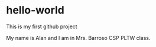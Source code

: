 # hello-world
This is my first github project

My name is Alan and I am in Mrs. Barroso CSP PLTW class.

